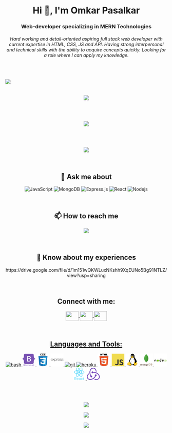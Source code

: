 <h1 align="center">Hi 👋, I'm Omkar Pasalkar</h1>

<h3 align="center">Web-developer specializing in MERN Technologies</h3>

<h6 align="center">Hard working and detail-oriented aspiring full stack web
developer with current expertise in HTML, CSS, JS and API.
Having strong interpersonal and technical skills with the
ability to acquire concepts quickly. Looking for a role
where I can apply my knowledge.</h6>
<br><br>
<img src="https://i.ibb.co/GTFBJNV/MERN-2.png" width=1000>
<br><br>

<p align="center"> <img src="https://komarev.com/ghpvc/?username=h1t3ndr4&label=Profile%20views&color=0e75b6&style=flat"/></p>
<br><br>

<p align="center"> 
  <a href="https://github.com/ryo-ma/github-profile-trophy">
    <img src="https://github-profile-trophy.vercel.app/?username=OMKAR-WD&row=2&column=3&margin-w=15&margin-h=15&theme=nord"/>
  </a>
</p>
<br><br>

<p align="center">
  <a href="https://twitter.com/OmkarPasalkar18" target="blank">
    <img src="https://img.shields.io/twitter/follow/OmkarPasalkar18?logo=twitter&style=for-the-badge"/>
  </a> 
</p>
<br>

<p align="center"> 
  <h2 align="center"> 💬 Ask me about</h2>
  <div align="center">
 
![JavaScript](https://img.shields.io/badge/-JavaScript-%23F7DF1C?style=for-the-badge&logo=javascript&logoColor=000000&labelColor=%23F7DF1C&color=%23FFCE5A)
![MongoDB](https://img.shields.io/badge/MongoDB-4EA94B?style=for-the-badge&logo=mongodb&logoColor=white)
![Express.js](https://img.shields.io/badge/express.js-%23404d59.svg?style=for-the-badge&logo=express&logoColor=%2361DAFB)
![React](https://img.shields.io/badge/-React-61DAFB?style=for-the-badge&logo=react&logoColor=ffffff)
![Nodejs](https://img.shields.io/badge/-Nodejs-339933?style=for-the-badge&logo=Node.js&logoColor=ffffff)


 </div>
  <br>
  <h2 align="center"> 📫 How to reach me </h2>
  <p align="center">
    <a target="_blank" href="mailto:omkarpasalkar2020@gmail.com"><img src="https://img.shields.io/badge/omkarpasalkar2020@gmail.com-D14836?style=for-the-badge&logo=gmail&logoColor=white"/></a>
  </p>
  <br>
  <h2 align="center"> 📄 Know about my experiences</h2>
  <p align="center">https://drive.google.com/file/d/1m151wQKWLuxNKshh9XqEUNo5Bg91NTLZ/view?usp=sharing</p>
  <br>
  
  <h2 align="center">Connect with me:</h2>
  <p align="center">
    <a href="https://twitter.com/OmkarPasalkar18" target="blank" >
      <img align="center" src="https://raw.githubusercontent.com/rahuldkjain/github-profile-readme-generator/master/src/images/icons/Social/twitter.svg" height="30" width="40" />
    </a>
    <a href="https://linkedin.com/in/omkar-pasalkar" target="blank">
      <img align="center" src="https://raw.githubusercontent.com/rahuldkjain/github-profile-readme-generator/master/src/images/icons/Social/linked-in-alt.svg" height="30" width="40" />
    </a>
    <a href="https://instagram.com/omkar_pasalkar" target="blank">
      <img align="center" src="https://raw.githubusercontent.com/rahuldkjain/github-profile-readme-generator/master/src/images/icons/Social/instagram.svg" height="30" width="40" />  
</p>
<br>
<h2 align="center">Languages and Tools:</h2>
<p align="center"> 
  <a href="https://www.gnu.org/software/bash/" target="_blank" rel="noreferrer"> 
    <img src="https://www.vectorlogo.zone/logos/gnu_bash/gnu_bash-icon.svg" alt="bash" width="40" height="40"/>
  </a> 
  <a href="https://getbootstrap.com" target="_blank" rel="noreferrer"> 
    <img src="https://raw.githubusercontent.com/devicons/devicon/master/icons/bootstrap/bootstrap-plain-wordmark.svg" alt="bootstrap" width="40" height="40"/> 
  </a> 
  <a href="https://www.w3schools.com/css/" target="_blank" rel="noreferrer"> 
    <img src="https://raw.githubusercontent.com/devicons/devicon/master/icons/css3/css3-original-wordmark.svg" alt="css3" width="40" height="40"/> 
  </a>
  <a href="https://expressjs.com" target="_blank" rel="noreferrer"> 
    <img src="https://raw.githubusercontent.com/devicons/devicon/master/icons/express/express-original-wordmark.svg" alt="express" width="40" height="40"/> 
  </a> 
  <a href="https://git-scm.com/" target="_blank" rel="noreferrer"> 
    <img src="https://www.vectorlogo.zone/logos/git-scm/git-scm-icon.svg" alt="git" width="40" height="40"/> 
  </a> 
  <a href="https://heroku.com" target="_blank" rel="noreferrer"> 
    <img src="https://www.vectorlogo.zone/logos/heroku/heroku-icon.svg" alt="heroku" width="40" height="40"/> 
  </a> 
  <a href="https://www.w3.org/html/" target="_blank" rel="noreferrer"> 
    <img src="https://raw.githubusercontent.com/devicons/devicon/master/icons/html5/html5-original-wordmark.svg" alt="html5" width="40" height="40"/> 
  </a> 
  <a href="https://developer.mozilla.org/en-US/docs/Web/JavaScript" target="_blank" rel="noreferrer"> 
    <img src="https://raw.githubusercontent.com/devicons/devicon/master/icons/javascript/javascript-original.svg" alt="javascript" width="40" height="40"/>
  </a> 
  <a href="https://www.linux.org/" target="_blank" rel="noreferrer"> 
    <img src="https://raw.githubusercontent.com/devicons/devicon/master/icons/linux/linux-original.svg" alt="linux" width="40" height="40"/> 
  </a> 
  <a href="https://www.mongodb.com/" target="_blank" rel="noreferrer"> 
    <img src="https://raw.githubusercontent.com/devicons/devicon/master/icons/mongodb/mongodb-original-wordmark.svg" alt="mongodb" width="40" height="40"/>
  </a> 
  <a href="https://nodejs.org" target="_blank" rel="noreferrer"> 
    <img src="https://raw.githubusercontent.com/devicons/devicon/master/icons/nodejs/nodejs-original-wordmark.svg" alt="nodejs" width="40" height="40"/> 
  </a> 
  <a href="https://reactjs.org/" target="_blank" rel="noreferrer"> 
    <img src="https://raw.githubusercontent.com/devicons/devicon/master/icons/react/react-original-wordmark.svg" alt="react" width="40" height="40"/> 
  </a> 
  <a href="https://redux.js.org" target="_blank" rel="noreferrer"> 
    <img src="https://raw.githubusercontent.com/devicons/devicon/master/icons/redux/redux-original.svg" alt="redux" width="40" height="40"/> 
  </a> 
</p> 
<br><br> 

<p align="center">
  <img align="center" src="https://github-readme-stats.vercel.app/api/top-langs?username=OMKAR-WD&hide=c%23,powershell,Mathematica,Ruby,Objective-C,Objective-C%2b%2b,Cuda&title_color=61dafb&text_color=ffffff&icon_color=61dafb&bg_color=20232a&langs_count=8&layout=compact&border_color=61dafb&hide_border=true" width=500 />
</p>  
<p align="center">
  <img align="center" src="https://github-readme-stats.vercel.app/api?username=OMKAR-WD&show_icons=true&theme=react&border_color=61dafb&hide_border=true" width=500/>
</p>
<p align="center">
  <img align="center" src="https://github-readme-streak-stats.herokuapp.com/?user=OMKAR-WD&show_icons=true&theme=react&border_color=61dafb&hide_border=true" width=500/> 
</p>
